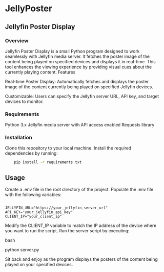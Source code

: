 # JellyPoster
## Jellyfin Poster Display
### Overview

Jellyfin Poster Display is a small Python program designed to work seamlessly with Jellyfin media server. It fetches the poster image of the content being played on specified devices and displays it in real-time. This tool enhances the viewing experience by providing visual cues about the currently playing content.
Features

Real-time Poster Display: Automatically fetches and displays the poster image of the content currently being played on specified Jellyfin devices.

Customizable: Users can specify the Jellyfin server URL, API key, and target devices to monitor.

### Requirements

Python 3.x
Jellyfin media server with API access enabled
Requests library

### Installation

 Clone this repository to your local machine.
Install the required dependencies by running:

```bash
    pip install -r requirements.txt
```
## Usage

Create a .env file in the root directory of the project.
Populate the .env file with the following variables:

   ``` plaintext

JELLYFIN_URL="https://your_jellyfin_server_url"
API_KEY="your_jellyfin_api_key"
CLIENT_IP="your_client_ip"
```
Modify the CLIENT_IP variable to match the IP address of the device where you want to run the script.
Run the server script by executing:

bash

python server.py

Sit back and enjoy as the program displays the posters of the content being played on your specified devices.
